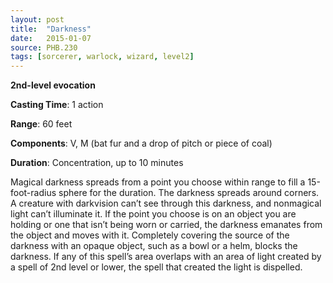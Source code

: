 ```yaml
---
layout: post
title:  "Darkness"
date:   2015-01-07
source: PHB.230
tags: [sorcerer, warlock, wizard, level2]
---
```


**2nd-level evocation**

**Casting Time**: 1 action

**Range**: 60 feet

**Components**: V, M (bat fur and a drop of pitch or piece of coal)

**Duration**: Concentration, up to 10 minutes

Magical darkness spreads from a point you choose within range to fill a 15-foot-radius sphere for the duration. The darkness spreads around corners. A creature with darkvision can’t see through this darkness, and nonmagical light can’t illuminate it. If the point you choose is on an object you are holding or one that isn’t being worn or carried, the darkness emanates from the object and moves with it. Completely covering the source of the darkness with an opaque object, such as a bowl or a helm, blocks the darkness. If any of this spell’s area overlaps with an area of light created by a spell of 2nd level or lower, the spell that created the light is dispelled. 
